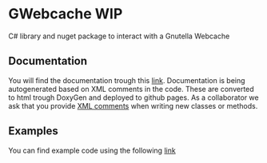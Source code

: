 # GWebcache WIP
C# library and nuget package to interact with a Gnutella Webcache

## Documentation

You will find the documentation trough this [link](https://gnutellasharp.github.io/GWebcache/).
Documentation is being autogenerated based on XML comments in the code.
These are converted to html trough DoxyGen and deployed to github pages.
As a collaborator we ask that you provide [XML comments](https://learn.microsoft.com/en-us/dotnet/csharp/language-reference/xmldoc/recommended-tags) when writing new classes or methods.

## Examples
You can find example code using the following [link](Examples.md)
